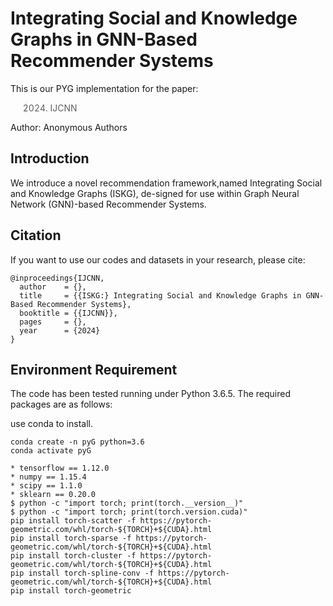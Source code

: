 # Integrating Social and Knowledge Graphs in GNN-Based Recommender Systems

This is our PYG implementation for the paper:

> 2024. IJCNN

Author: Anonymous Authors

## Introduction

We introduce a novel recommendation framework,named Integrating Social and Knowledge Graphs (ISKG), de-signed for use within Graph Neural Network (GNN)-based Recommender Systems.

## Citation

If you want to use our codes and datasets in your research, please cite:

```
@inproceedings{IJCNN,
  author    = {},
  title     = {{ISKG:} Integrating Social and Knowledge Graphs in GNN-Based Recommender Systems},
  booktitle = {{IJCNN}},
  pages     = {},
  year      = {2024}
}
```

## Environment Requirement

The code has been tested running under Python 3.6.5. The required packages are as follows:

use conda to install.
```conda
conda create -n pyG python=3.6
conda activate pyG
```

```pip
* tensorflow == 1.12.0
* numpy == 1.15.4
* scipy == 1.1.0
* sklearn == 0.20.0
$ python -c "import torch; print(torch.__version__)"
$ python -c "import torch; print(torch.version.cuda)"
pip install torch-scatter -f https://pytorch-geometric.com/whl/torch-${TORCH}+${CUDA}.html
pip install torch-sparse -f https://pytorch-geometric.com/whl/torch-${TORCH}+${CUDA}.html
pip install torch-cluster -f https://pytorch-geometric.com/whl/torch-${TORCH}+${CUDA}.html
pip install torch-spline-conv -f https://pytorch-geometric.com/whl/torch-${TORCH}+${CUDA}.html
pip install torch-geometric
```

